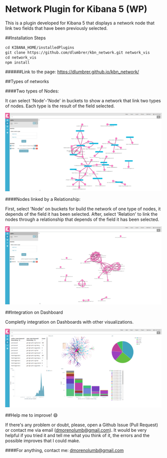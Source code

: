 # Network Plugin for Kibana 5 (WP)

This is a plugin developed for Kibana 5 that displays a network node that link two fields that have been previously selected.

##Installation Steps

```
cd KIBANA_HOME/installedPlugins
git clone https://github.com/dlumbrer/kbn_network.git network_vis
cd network_vis
npm install
```

######Link to the page: https://dlumbrer.github.io/kbn_network/


##Types of networks

####Two types of Nodes:

It can select 'Node'-'Node' in buckets to show a network that link two types of nodes. Each type is the result of the field selected.

![Screenshot](images/Easy.png)

####Nodes linked by a Relationship:

First, select 'Node' on buckets for build the network of one type of nodes, it depends of the field it has been selected. After, select 'Relation' to link the nodes through a relationship that depends of the field it has been selected.

![Screenshot](images/Types.png)

##Integration on Dashboard

Completly integration on Dashboards with other visualizations.

![Screenshot](images/Dashboard.png)

##Help me to improve! :smile:

If there's any problem or doubt, please, open a Github Issue (Pull Request) or contact me via email (dmorenolumb@gmail.com). It would be very helpful if you tried it and tell me what you think of it, the errors and the possible improves that I could make.


####For anything, contact me: dmorenolumb@gmail.com

